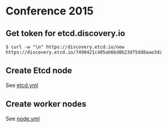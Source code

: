 # Conference 2015

## Get token for etcd.discovery.io

```
$ curl -w "\n" https://discovery.etcd.io/new
https://discovery.etcd.io/7498421c405ab6bd0b23d75dd8aae3dc
```

## Create Etcd node

See [etcd.yml](https://github.com/korczis/apollon/blob/master/config/coreos/conf2015/etcd.yml)

## Create worker nodes

See [node.yml](https://github.com/korczis/apollon/blob/master/config/coreos/conf2015/node.yml)
